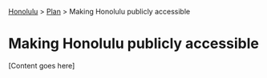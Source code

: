 <a href="../overview.md">Honolulu</a> > <a href="../overview.md">Plan</a> > Making Honolulu publicly accessible

# Making Honolulu publicly accessible

[Content goes here]


